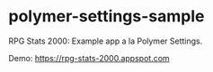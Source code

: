 # polymer-settings-sample
RPG Stats 2000: Example app a la Polymer Settings.

Demo: https://rpg-stats-2000.appspot.com
